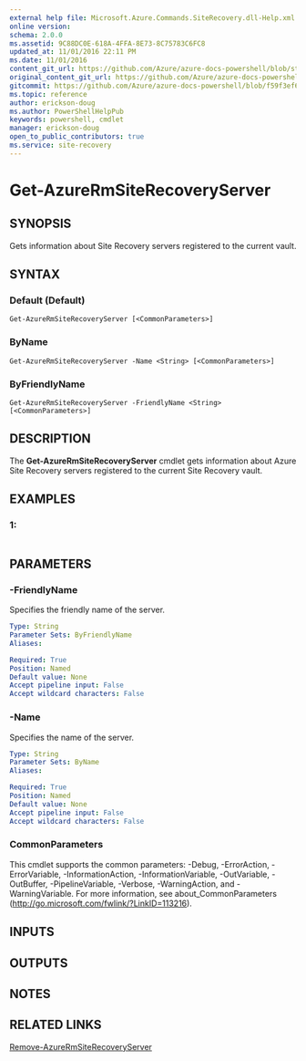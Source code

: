 ```yaml
---
external help file: Microsoft.Azure.Commands.SiteRecovery.dll-Help.xml
online version:
schema: 2.0.0
ms.assetid: 9C88DC0E-618A-4FFA-8E73-8C75783C6FC8
updated_at: 11/01/2016 22:11 PM
ms.date: 11/01/2016
content_git_url: https://github.com/Azure/azure-docs-powershell/blob/staging/azureps-cmdlets-docs/ResourceManager/AzureRM.SiteRecovery/v1.1.11/Get-AzureRmSiteRecoveryServer.md
original_content_git_url: https://github.com/Azure/azure-docs-powershell/blob/staging/azureps-cmdlets-docs/ResourceManager/AzureRM.SiteRecovery/v1.1.11/Get-AzureRmSiteRecoveryServer.md
gitcommit: https://github.com/Azure/azure-docs-powershell/blob/f59f3ef60bc592383812213e69fd77ba950759ed
ms.topic: reference
author: erickson-doug
ms.author: PowerShellHelpPub
keywords: powershell, cmdlet
manager: erickson-doug
open_to_public_contributors: true
ms.service: site-recovery
---
```


# Get-AzureRmSiteRecoveryServer

## SYNOPSIS
Gets information about Site Recovery servers registered to the current vault.

## SYNTAX

### Default (Default)
```
Get-AzureRmSiteRecoveryServer [<CommonParameters>]
```

### ByName
```
Get-AzureRmSiteRecoveryServer -Name <String> [<CommonParameters>]
```

### ByFriendlyName
```
Get-AzureRmSiteRecoveryServer -FriendlyName <String> [<CommonParameters>]
```

## DESCRIPTION
The **Get-AzureRmSiteRecoveryServer** cmdlet gets information about Azure Site Recovery servers registered to the current Site Recovery vault.

## EXAMPLES

### 1:
```

```

## PARAMETERS

### -FriendlyName
Specifies the friendly name of the server.

```yaml
Type: String
Parameter Sets: ByFriendlyName
Aliases: 

Required: True
Position: Named
Default value: None
Accept pipeline input: False
Accept wildcard characters: False
```

### -Name
Specifies the name of the server.

```yaml
Type: String
Parameter Sets: ByName
Aliases: 

Required: True
Position: Named
Default value: None
Accept pipeline input: False
Accept wildcard characters: False
```

### CommonParameters
This cmdlet supports the common parameters: -Debug, -ErrorAction, -ErrorVariable, -InformationAction, -InformationVariable, -OutVariable, -OutBuffer, -PipelineVariable, -Verbose, -WarningAction, and -WarningVariable. For more information, see about_CommonParameters (http://go.microsoft.com/fwlink/?LinkID=113216).

## INPUTS

## OUTPUTS

## NOTES

## RELATED LINKS

[Remove-AzureRmSiteRecoveryServer](./Remove-AzureRmSiteRecoveryServer.md)


